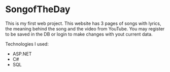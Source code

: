 # SongofTheDay

This is my first web project.
This website has 3 pages of songs with lyrics, the meaning behind the song and the video from YouTube.
You may register to be saved in the DB or login to make changes with yout current data.

Technologies I used:
- ASP.NET
- C#
- SQL
